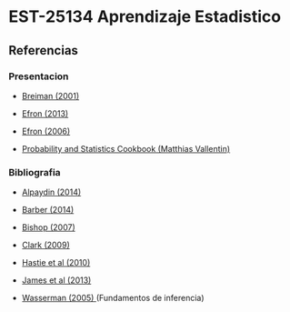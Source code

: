 # EST-25134 Aprendizaje Estadistico

## Referencias

### Presentacion
* <a href='https://github.com/jcmartinezovando/est25134_2017a/blob/master/referencias/Breiman%20-%20Statistical%20Modeling%20(The%20Two%20Cultures)%20-%202001.pdf'>Breiman (2001)</a>
* <a href='https://github.com/jcmartinezovando/est25134_2017a/blob/master/referencias/Efron%20-%20A%20250-Year%20Argument%20-%202013.pdf'>Efron (2013)</a>
* <a href='https://github.com/jcmartinezovando/est25134_2017a/blob/master/referencias/Efron%20-%20Bayesian%2C%20frequentists%20and%20scientists%20-%202006.pdf'>Efron (2006)</a>

* <a href='https://www.google.com.mx/url?sa=t&rct=j&q=&esrc=s&source=web&cd=3&cad=rja&uact=8&ved=0ahUKEwj3xZ7To43SAhVY8WMKHSKDBWcQFggqMAI&url=http%3A%2F%2Fpages.cs.wisc.edu%2F~tdw%2Ffiles%2Fcookbook-en.pdf&usg=AFQjCNELmigL_PiJt8Qp4ri57epxnDGGLA&sig2=_kEY0srNpnw0Shpj78-M2g'>Probability and Statistics Cookbook (Matthias Vallentin)</a>

### Bibliografia

* <a href='https://www.google.com.mx/url?sa=t&rct=j&q=&esrc=s&source=web&cd=2&cad=rja&uact=8&sqi=2&ved=0ahUKEwjXvomsmsjRAhXi5IMKHcLnA0wQFggfMAE&url=http%3A%2F%2Fcs.du.edu%2F~mitchell%2Fmario_books%2FIntroduction_to_Machine_Learning_-_2e_-_Ethem_Alpaydin.pdf&usg=AFQjCNFuVAIi-znRg4HFrhfP71FrQmkA7w&sig2=YSMJQ0YesxuXSwcmFVmULQ&bvm=bv.144224172,d.cGc'>Alpaydin (2014)</a>

* <a href='https://www.google.com.mx/url?sa=t&rct=j&q=&esrc=s&source=web&cd=2&cad=rja&uact=8&ved=0ahUKEwjskvXzmsjRAhXHLmMKHW4WCncQFggpMAE&url=http%3A%2F%2Fweb4.cs.ucl.ac.uk%2Fstaff%2FD.Barber%2Ftextbook%2F090310.pdf&usg=AFQjCNE1DaK9fD5mFcKXuRpSylvEP2wNsg&sig2=kzKhcK65VKjbDoCrWVKS5w'>Barber (2014)</a>

* <a href='https://www.google.com.mx/url?sa=t&rct=j&q=&esrc=s&source=web&cd=1&ved=0ahUKEwiwxo-Sm8jRAhVN-GMKHUK9B48QFgggMAA&url=http%3A%2F%2Fusers.isr.ist.utl.pt%2F~wurmd%2FLivros%2Fschool%2FBishop%2520-%2520Pattern%2520Recognition%2520And%2520Machine%2520Learning%2520-%2520Springer%2520%25202006.pdf&usg=AFQjCNEVQzQ_dEpxG4P7NamTWUXnVXzCng&sig2=eXW-IsV1KtKZrc1bd_IAEg'>Bishop (2007)</a>

* <a href='https://www.google.com.mx/url?sa=t&rct=j&q=&esrc=s&source=web&cd=1&cad=rja&uact=8&ved=0ahUKEwjNs_K3m8jRAhVE2GMKHftVBXUQFggeMAA&url=http%3A%2F%2Fwww.springer.com%2Fgp%2Fbook%2F9780387981345&usg=AFQjCNG8ki5yr4Ksg33c0ltcXKQakqcG_Q&sig2=4nv3yrpyUrL7YkLLWUqduw'>Clark (2009)</a>

* <a href='https://www.google.com.mx/url?sa=t&rct=j&q=&esrc=s&source=web&cd=1&cad=rja&uact=8&ved=0ahUKEwiutrPXm8jRAhUD62MKHalwDIsQFggdMAA&url=http%3A%2F%2Fstatweb.stanford.edu%2F~tibs%2FElemStatLearn%2Fprintings%2FESLII_print10.pdf&usg=AFQjCNEAqok1DelzqAL7AcGBXOWCB4RWNg&sig2=5oURTYhlEXSS7OHi_BnhWQ&bvm=bv.144224172,d.cGc'>Hastie et al (2010)</a>

* <a href='https://www.google.com.mx/url?sa=t&rct=j&q=&esrc=s&source=web&cd=2&cad=rja&uact=8&ved=0ahUKEwjR5pbym8jRAhVB3mMKHaCdAnkQFggkMAE&url=http%3A%2F%2Fwww-bcf.usc.edu%2F~gareth%2FISL%2FISLR%2520First%2520Printing.pdf&usg=AFQjCNFJfPgDOLXt2YYiAjZ_a9a1LNLMMQ&sig2=ly9QsUMuWo-rBblvNhz9RA&bvm=bv.144224172,d.cGc'>James et al (2013)</a>

* <a href="https://github.com/jcmartinezovando/est25134_2017a/blob/master/Wasserman%20-%20All%20of%20Statistics%20(A%20Concise%20Corse)%20(Book)%20-%202005.pdf"> Wasserman (2005) </a> (Fundamentos de inferencia)
